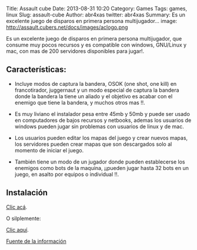 Title: Assault cube
Date: 2013-08-31 10:20
Category: Games
Tags: games, linux
Slug: assault-cube
Author: abr4xas
twitter: abr4xas
Summary: Es un excelente juego de disparos en primera persona multijugador...
image: http://assault.cubers.net/docs/images/aclogo.png

Es un excelente juego de disparos en primera persona multijugador, que consume muy pocos recursos y es compatible con windows, GNU/Linux y mac, con mas de 200 servidores disponibles para jugar!.

## Características:

* Incluye modos de captura la bandera, OSOK (one shot, one kill) en francotirador, juggernaut y un modo especial de captura la bandera donde la bandera la tiene un aliado y el objetivo es acabar con el enemigo que tiene la bandera, y muchos otros mas !!.

* Es muy liviano el instalador pesa entre 45mb y 50mb y puede ser usado en computadores de bajos recursos y netbooks, ademas los usuarios de windows pueden jugar sin problemas con usuarios de linux y de mac.

* Los usuarios pueden editar los mapas del juego y crear nuevos mapas, los servidores pueden crear mapas que son descargados solo al momento de iniciar el juego.

* También tiene un modo de un jugador donde pueden establecerse los enemigos como bots de la maquina, ¡¡pueden jugar hasta 32 bots en un juego, en asalto por equipos o individual !!.

## Instalación

[Clic acá](http://sourceforge.net/projects/actiongame/files/AssaultCube%20Version%201.1.0.4/AssaultCube_v1.1.0.4.tar.bz2/download "Descarga para linux").

O silplemente:

[Clic aquí](apt://assaultcube).

[Fuente de la información](http://kuyne.blogspot.com/2012/09/assault-cube-fps-liviano-multiplataforma.html "Fuente de la información")